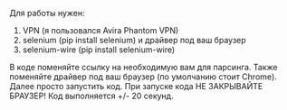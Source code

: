 Для работы нужен:
1) VPN (я пользовался Avira Phantom VPN)
2) selenium (pip install selenium) и драйвер под ваш браузер
3) selenium-wire (pip install selenium-wire)

В коде поменяйте ссылку на необходимую вам для парсинга.
Также поменяйте драйвер под ваш браузер (по умолчанию стоит Chrome).
Далее просто запустить код.
При запуске кода НЕ ЗАКРЫВАЙТЕ БРАУЗЕР!
Код выполняется +/- 20 секунд.
